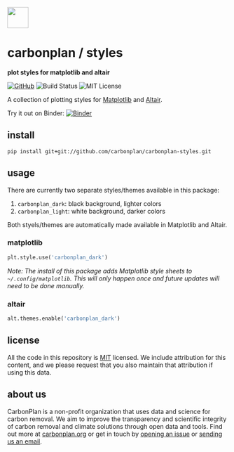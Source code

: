 <img
  src='https://carbonplan-assets.s3.amazonaws.com/monogram/dark-small.png'
  height='48'
/>

# carbonplan / styles

**plot styles for matplotlib and altair**

[![GitHub][github-badge]][github]
![Build Status][]
![MIT License][]

[github]: https://github.com/carbonplan/styles
[github-badge]: https://flat.badgen.net/badge/-/github?icon=github&label
[build status]: https://flat.badgen.net/github/checks/carbonplan/styles
[mit license]: https://flat.badgen.net/badge/license/MIT/blue

A collection of plotting styles for [Matplotlib](https://matplotlib.org/) and [Altair](https://altair-viz.github.io/).

Try it out on Binder:
[![Binder](https://mybinder.org/badge_logo.svg)](https://mybinder.org/v2/gh/jhamman/carbonplan-styles/master?urlpath=lab)

## install

```shell
pip install git+git://github.com/carbonplan/carbonplan-styles.git
```

## usage

There are currently two separate styles/themes available in this package:

1. `carbonplan_dark`: black background, lighter colors
2. `carbonplan_light`: white background, darker colors

Both styels/themes are automatically made available in Matplotlib and Altair.

### matplotlib

```python
plt.style.use('carbonplan_dark')
```

_Note: The install of this package adds Matplotlib style sheets to `~/.config/matplotlib`. This will only happen once and future updates will need to be done manually._

### altair

```python
alt.themes.enable('carbonplan_dark')
```

## license

All the code in this repository is [MIT](https://choosealicense.com/licenses/mit/) licensed. We include attribution for this content, and we please request that you also maintain that attribution if using this data.

## about us

CarbonPlan is a non-profit organization that uses data and science for carbon removal. We aim to improve the transparency and scientific integrity of carbon removal and climate solutions through open data and tools. Find out more at [carbonplan.org](https://carbonplan.org/) or get in touch by [opening an issue](https://github.com/carbonplan/styles/issues/new) or [sending us an email](mailto:hello@carbonplan.org).
